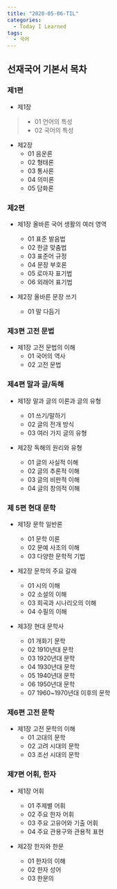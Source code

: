 ```yaml
---
title: "2020-05-06-TIL"
categories:
  - Today I Learned
tags:
  - 국어
---
```


## 선재국어 기본서 목차
### 제1편
  - 제1장
  > - 01 언어의 특성
  > - 02 국어의 특성
  
  - 제2장
    - 01 음운론
    - 02 형태론
    - 03 통사론
    - 04 의미론
    - 05 담화론
  

### 제2편
  - 제1장 올바른 국어 생활의 여러 영역
    - 01 표준 발음법
    - 02 한글 맞춤법
    - 03 표준어 규정
    - 04 문장 부호론
    - 05 로마자 표기법
    - 06 외래어 표기법
  
  - 제2장 올바른 문장 쓰기
    - 01 말 다듬기


### 제3편 고전 문법
  - 제1장 고전 문법의 이해
    - 01 국어의 역사
    - 02 고전 문법


### 제4편 말과 글/독해
  - 제1장 말과 글의 이론과 글의 유형
    - 01 쓰기/말하기
    - 02 글의 전개 방식
    - 03 여러 가지 글의 유형
  
  - 제2장 독해의 원리와 유형
    - 01 글의 사실적 이해
    - 02 글의 추론적 이해
    - 03 글의 비판적 이해
    - 04 글의 창의적 이해


### 제 5편 현대 문학
  - 제1장 문학 일반론
    - 01 문학 이론
    - 02 문예 사조의 이해
    - 03 다양한 문학적 기법
  
  - 제2장 문학의 주요 갈래
    - 01 시의 이해
    - 02 소설의 이해
    - 03 희곡과 시나리오의 이해
    - 04 수필의 이해
  
  - 제3장 현대 문학사 
    - 01 개화기 문학
    - 02 1910년대 문학
    - 03 1920년대 문학
    - 04 1930년대 문학
    - 05 1940년대 문학
    - 06 1950년대 문학
    - 07 1960~1970년대 이후의 문학
  
  
### 제6편 고전 문학
  - 제1장 고전 문학의 이해
    - 01 고대의 문학
    - 02 고려 시대의 문학
    - 03 조선 시대의 문학


### 제7편 어휘, 한자
  - 제1장 어휘
    - 01 주제별 어휘
    - 02 주요 한자 어휘
    - 03 주요 고유어와 기출 어휘
    - 04 주요 관용구와 관용적 표현

  - 제2장 한자와 한문
    - 01 한자의 이해
    - 02 한자 성어
    - 03 한문의 
